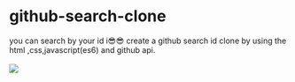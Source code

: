 # github-search-clone
you can search by your id 
i😎😎 create a github search id clone by  using the html ,css,javascript(es6) and github api.
<br/><br/>
<img src="https://res.cloudinary.com/practicaldev/image/fetch/s--w8QFFlnS--/c_imagga_scale,f_auto,fl_progressive,h_720,q_auto,w_1280/https://dev-to-uploads.s3.amazonaws.com/i/c5hjkmvrl9rgss5gt27h.jpeg">
